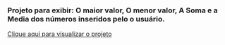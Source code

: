 ### Projeto para exibir: O maior valor, O menor valor, A Soma e a Media dos números inseridos pelo o usuário.

<a href='https://joaodedeusrsfilho.github.io/analisar-numeros/' target="_blank">Clique aqui para visualizar o projeto
